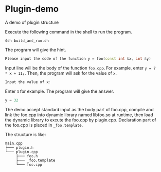 # Plugin-demo
A demo of plugin structure

Execute the following command in the shell to run the program.
``` Shell
$sh build_and_run.sh
```

The program will give the hint.
``` C++
Please input the code of the function y = foo(const int &x, int &y)
```
Input line will be the body of the function `foo.cpp`. For example, enter `y = 7 * x + 11;`.
Then, the program will ask for the value of `x`.
``` C++
Input the value of x:
```
Enter `3` for example.
The program will give the answer.
``` C++
y = 32
```

The demo accept standard input as the body part of foo.cpp, compile and link the foo.cpp into dynamic library named libfoo.so at runtime, then load the dynamic library to excute the foo.cpp by plugin.cpp. Declaration part of the foo.cpp is placed in `_foo.template`.


The structure is like:
```
main.cpp
├─── plugin.h
└─── plugin.cpp
     ├─── foo.h
     ├─── _foo.template
     └─── foo.cpp
```
